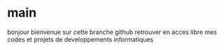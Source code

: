 # main
bonjour bienvenue sur cette branche github retrouver en acces libre mes codes et projets de developpements informatiques
